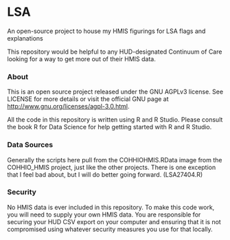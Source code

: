 # LSA

An open-source project to house my HMIS figurings for LSA flags and explanations

This repository would be helpful to any HUD-designated Continuum of Care looking for a way to get more out of their HMIS data. 

### About

This is an open source project released under the GNU AGPLv3 license. See LICENSE for more details or visit the official GNU page at http://www.gnu.org/licenses/agpl-3.0.html.

All the code in this repository is written using R and R Studio. Please consult the book R for Data Science for help getting started with R and R Studio.

### Data Sources

Generally the scripts here pull from the COHHIOHMIS.RData image from the COHHIO_HMIS project, just like the other projects. There is one exception that I feel bad about, but I will do better going forward. (LSA27404.R)

### Security

No HMIS data is ever included in this repository. To make this code work, you will need to supply your own HMIS data. You are responsible for securing your HUD CSV export on your computer and ensuring that it is not compromised using whatever security measures you use for that locally.

